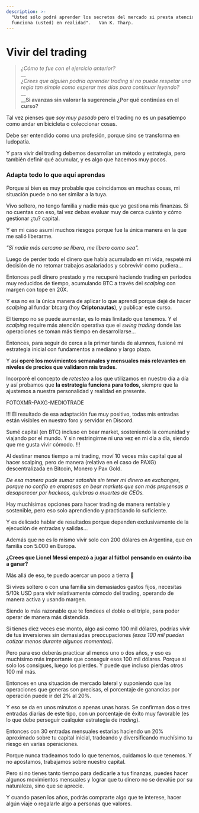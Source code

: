 ```yaml
---
description: >-
  "Usted sólo podrá aprender los secretos del mercado si presta atención a cómo
  funciona (usted) en realidad".   Van K. Tharp.
---
```


# Vivir del trading

> _¿Cómo te fue con el ejercicio anterior?_\
> __\
> _¿Crees que alguien podria aprender trading si no puede respetar una regla tan simple como esperar tres días para continuar leyendo?_\
> __\
> __**Si avanzas sin valorar la sugerencia ¿Por qué continúas en el curso?**

Tal vez pienses que _soy muy pesado_ pero el trading no es un pasatiempo como andar en bicicleta o coleccionar cosas.&#x20;

Debe ser entendido como una profesión, porque sino se transforma en ludopatía.

Y para vivir del trading debemos desarrollar un método y estrategia, pero también definir qué acumular, y es algo que hacemos muy pocos.

### Adapta todo lo que aquí aprendas

Porque si bien es muy probable que coincidamos en muchas cosas, mi situación puede o no ser similar a la tuya.

Vivo soltero, no tengo familia y nadie más que yo gestiona mis finanzas. Si no cuentas con eso, tal vez debas evaluar muy de cerca cuánto y cómo gestionar ¿tu? capital.

Y en mi caso asumí muchos riesgos porque fue la única manera en la que me salió liberarme.

_"Si nadie más cercano se libera, me libero como sea"._

Luego de perder todo el dinero que había acumulado en mi vida, respeté mi decisión de no retomar trabajos asalariados y sobrevivir como pudiera...

Entonces pedí dinero prestado y me recuperé haciendo trading en períodos muy reducidos de tiempo, acumulando BTC a través del _scalping_ con margen con tope en 20X.

Y esa no es la única manera de aplicar lo que aprendí porque dejé de hacer _scalping_ al fundar btcarg (hoy **Criptonautas**), y publicar este curso.

El tiempo no se puede aumentar, es lo más limitado que tenemos. Y el _scalping_ require más atención operativa que el _swing trading_ donde las operaciones se toman más tiempo en desarrollarse...

Entonces, para seguir de cerca a la primer tanda de alumnos, fusioné mi estrategia inicial con fundamentos a mediano y largo plazo.

Y así **operé los movimientos semanales y mensuales más relevantes en niveles de precios que validaron mis trades**.

Incorporé el concepto de _retesteo_ a los que utilizamos en nuestro día a día y así probamos que **la estrategia funciona para todos,** siempre que la ajustemos a nuestra personalidad y realidad en presente.

FOTOXMR-PAXG-MEDIOTRADE

!!! El resultado de esa adaptación fue muy positivo, todas mis entradas están visibles en nuestro foro y servidor en Discord.

Sumé capital (en BTC) incluso en bear market, sosteniendo la comunidad y viajando por el mundo. Y sin restringirme ni una vez en mi día a día, siendo que me gusta vivir cómodo.
!!!

Al destinar menos tiempo a mi trading, moví 10 veces más capital que al hacer scalping, pero de manera (relativa en el caso de PAXG) descentralizada en Bitcoin, Monero y Pax Gold.

_De esa manera pude sumar satoshis sin tener mi dinero en exchanges, porque no confío en empresas en bear markets que son más propensas a desaparecer por hackeos, quiebras o muertes de CEOs._

Hay muchísimas opciones para hacer trading de manera rentable y sostenible, pero eso solo aprendiendo y practicando lo suficiente.

Y es delicado hablar de resultados porque dependen exclusivamente de la ejecución de entradas y salidas...

Además que no es lo mismo vivir solo con 200 dólares en Argentina, que en familia con 5.000 en Europa.

**¿Crees que Lionel Messi empezó a jugar al fútbol pensando en cuánto iba a ganar?**

Más allá de eso, te puedo acercar un poco a tierra 🙂

Si vives soltero o con una familia sin demasiados gastos fijos, necesitas 5/10k USD para vivir relativamente cómodo del trading, operando de manera activa y usando margen.

Siendo lo más razonable que te fondees el doble o el triple, para poder operar de manera más distendida.

Si tienes diez veces ese monto, algo asi como 100 mil dólares, podrías vivir de tus inversiones sin demasiadas preocupaciones _(esos 100 mil pueden cotizar menos durante algunos momentos)_.

Pero para eso deberás practicar al menos uno o dos años, y eso es muchísimo más importante que conseguir esos 100 mil dólares. Porque si solo los consigues, luego los pierdes. Y puede que incluso pierdas otros 100 mil más.

Entonces en una situación de mercado lateral y suponiendo que las operaciones que generas son precisas, el porcentaje de ganancias por operación puede ir del 2% al 20%.

Y eso se da en unos minutos o apenas unas horas. Se confirman dos o tres entradas diarias de este tipo, con un porcentaje de éxito muy favorable (es lo que debe perseguir cualquier estrategia de _trading_).

Entonces con 30 entradas mensuales estarías haciendo un 20% aproximado sobre tu capital inicial, tradeando y diversificando muchísimo tu riesgo en varias operaciones.

Porque nunca tradeamos todo lo que tenemos, cuidamos lo que tenemos. Y no apostamos, trabajamos sobre nuestro capital.

Pero si no tienes tanto tiempo para dedicarle a tus finanzas, puedes hacer algunos movimientos mensuales y lograr que tu dinero no se devalúe por su naturaleza, sino que se aprecie.

Y cuando pasen los años, podrás comprarte algo que te interese, hacer algún viaje o regalarle algo a personas que valores.
